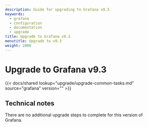 ```yaml
---
description: Guide for upgrading to Grafana v9.3
keywords:
  - grafana
  - configuration
  - documentation
  - upgrade
title: Upgrade to Grafana v9.3
menutitle: Upgrade to v9.3
weight: 2000
---
```


# Upgrade to Grafana v9.3

{{< docs/shared lookup="upgrade/upgrade-common-tasks.md" source="grafana" version="<GRAFANA VERSION>" >}}

## Technical notes

There are no additional upgrade steps to complete for this version of Grafana.
